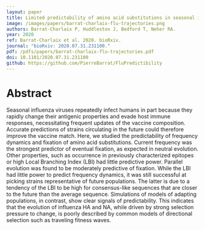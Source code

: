 ```yaml
---
layout: paper
title: Limited predictability of amino acid substitutions in seasonal influenza viruses
image: /images/papers/barrat-charlaix-flu-trajectories.png
authors: Barrat-Charlaix P, Huddleston J, Bedford T, Neher RA.
year: 2020
ref: Barrat-Charlaix et al. 2020. bioRxiv.
journal: "bioRxiv: 2020.07.31.231100."
pdf: /pdfs/papers/barrat-charlaix-flu-trajectories.pdf
doi: 10.1101/2020.07.31.231100
github: https://github.com/PierreBarrat/FluPredictibility
---
```


# Abstract

Seasonal influenza viruses repeatedly infect humans in part because they rapidly change their antigenic properties and evade host immune responses, necessitating frequent updates of the vaccine composition. Accurate predictions of strains circulating in the future could therefore improve the vaccine match. Here, we studied the predictability of frequency dynamics and fixation of amino acid substitutions. Current frequency was the strongest predictor of eventual fixation, as expected in neutral evolution. Other properties, such as occurrence in previously characterized epitopes or high Local Branching Index (LBI) had little predictive power. Parallel evolution was found to be moderately predictive of fixation. While the LBI had little power to predict frequency dynamics, it was still successful at picking strains representative of future populations. The latter is due to a tendency of the LBI to be high for consensus-like sequences that are closer to the future than the average sequence. Simulations of models of adapting populations, in contrast, show clear signals of predictability. This indicates that the evolution of influenza HA and NA, while driven by strong selection pressure to change, is poorly described by common models of directional selection such as traveling fitness waves.
